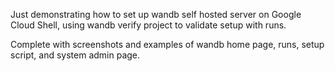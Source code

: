 Just demonstrating how to set up wandb self hosted server on Google Cloud Shell, using wandb verify project to validate setup with runs.

Complete with screenshots and examples of wandb home page, runs, setup script, and system admin page.

